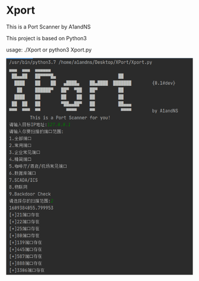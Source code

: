 # Xport

This is a Port Scanner by A1andNS

This project is based on Python3

usage: ./Xport or python3 Xport.py

![效果图](image/1.png)

